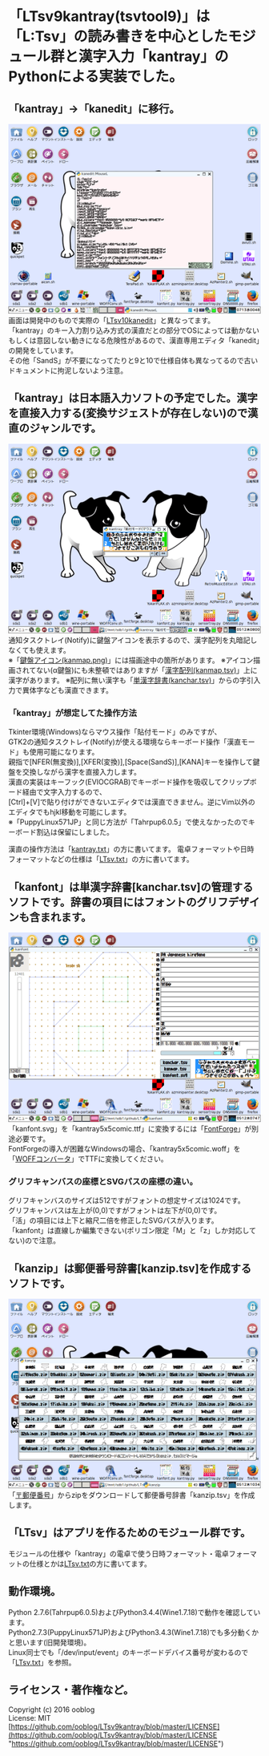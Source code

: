 # 「LTsv9kantray(tsvtool9)」は「L:Tsv」の読み書きを中心としたモジュール群と漢字入力「kantray」のPythonによる実装でした。

## 「kantray」→「kanedit」に移行。

![kanedit_512](icon_cap/kanedit_512.png "kanedit")  
画面は開発中のもので実際の「[LTsv10kanedit](https://github.com/ooblog/LTsv10kanedit "LTsv10kanedit")」と異なってます。  
「kantray」のキー入力割り込み方式の漢直だとの部分でOSによっては動かないもしくは意図しない動きになる危険性があるので、漢直専用エディタ「kanedit」の開発をしています。  
その他「SandS」が不要になってたりと9と10で仕様自体も異なってるので古いドキュメントに拘泥しないよう注意。  


## 「kantray」は日本語入力ソフトの予定でした。漢字を直接入力する(変換サジェストが存在しない)ので漢直のジャンルです。

![kantray_512](icon_cap/kantray_512.png "kantray")  
通知タスクトレイ&#40;Notify&#41;に鍵盤アイコンを表示するので、漢字配列を丸暗記しなくても使えます。  
※「[鍵盤アイコン(kanmap.png)](kanmap.png "https://github.com/ooblog/LTsv9kantray/blob/master/kanmap.png")」には描画途中の箇所があります。  
※アイコン描画されてない&#40;α鍵盤&#41;にも未整頓ではありますが「[漢字配列(kanmap.tsv)](kanmap.tsv "https://github.com/ooblog/LTsv9kantray/blob/master/kanmap.tsv")」上に漢字があります。  
※配列に無い漢字も「[単漢字辞書(kanchar.tsv)](kanchar.tsv "https://github.com/ooblog/LTsv9kantray/blob/master/kanchar.tsv")」からの字引入力で異体字なども漢直できます。  


### 「kantray」が想定してた操作方法

Tkinter環境&#40;Windows&#41;ならマウス操作「貼付モード」のみですが、  
GTK2の通知タスクトレイ&#40;Notify&#41;が使える環境ならキーボード操作「漢直モード」も使用可能になります。  
親指で&#91;NFER&#40;無変換&#41;&#93;,&#91;XFER&#40;変換&#41;&#93;,&#91;Space&#40;SandS&#41;&#93;,&#91;KANA&#93;キーを操作して鍵盤を交換しながら漢字を直接入力します。  
漢直の実装はキーフック(EVIOCGRAB)でキーボード操作を吸収してクリップボード経由で文字入力するので、  
&#91;Ctrl&#93;+&#91;V&#93;で貼り付けができないエディタでは漢直できません。逆にVim以外のエディタでもhjkl移動を可能にします。  
※「PuppyLinux571JP」と同じ方法が「Tahrpup6.0.5」で使えなかったのでキーボード割込は保留にしました。  

漢直の操作方法は「[kantray.txt](kantray.txt "https://github.com/ooblog/LTsv9kantray/blob/master/kantray.txt")」の方に書いてます。  
電卓フォーマットや日時フォーマットなどの仕様は「[LTsv.txt](LTsv.txt "https://github.com/ooblog/LTsv9kantray/blob/master/LTsv.txt")」の方に書いてます。  


## 「kanfont」は単漢字辞書&#91;kanchar.tsv&#93;の管理するソフトです。辞書の項目にはフォントのグリフデザインも含まれます。

![kanfont_512](icon_cap/kanfont_512.png "kanfont")  
「kanfont.svg」を「kantray5x5comic.ttf」に変換するには「[FontForge](http://fontforge.github.io/ja/ "FontForge")」が別途必要です。  
FontForgeの導入が困難なWindowsの場合、「kantray5x5comic.woff」を「[WOFFコンバータ](http://opentype.jp/woffconv.htm "WOFFコンバータ")」でTTFに変換してください。  


### グリフキャンバスの座標とSVGパスの座標の違い。

グリフキャンバスのサイズは512ですがフォントの想定サイズは1024です。  
グリフキャンバスは左上が&#40;0,0&#41;ですがフォントは左下が&#40;0,0&#41;です。  
「活」の項目には上下と縮尺二倍を修正したSVGパスが入ります。  
「kanfont」は直線しか編集できない&#40;ポリゴン限定「M」と「z」しか対応してない&#41;ので注意。  


## 「kanzip」は郵便番号辞書&#91;kanzip.tsv&#93;を作成するソフトです。

![kanzip_512](icon_cap/kanzip_512.png "kanzip")  
「[〒郵便番号](http://www.post.japanpost.jp/zipcode/dl/readme.html "郵便番号データの説明 - 日本郵便")」からzipをダウンロードして郵便番号辞書「kanzip.tsv」を作成します。  

## 「LTsv」はアプリを作るためのモジュール群です。

モジュールの仕様や「kantray」の電卓で使う日時フォーマット・電卓フォーマットの仕様とかは[LTsv.txt](LTsv.txt)の方に書いてます。  


## 動作環境。

Python 2.7.6&#40;Tahrpup6.0.5)およびPython3.4.4&#40;Wine1.7.18&#41;で動作を確認しています。  
Python2.7.3&#40;PuppyLinux571JP)およびPython3.4.3&#40;Wine1.7.18&#41;でも多分動くかと思います&#40;旧開発環境&#41;。  
Linux同士でも「/dev/input/event」のキーボードデバイス番号が変わるので「[LTsv.txt](LTsv.txt "https://github.com/ooblog/LTsv9kantray/blob/master/LTsv.txt")」を参照。  


## ライセンス・著作権など。

Copyright (c) 2016 ooblog  
License: MIT  
[https://github.com/ooblog/LTsv9kantray/blob/master/LICENSE](https://github.com/ooblog/LTsv9kantray/blob/master/LICENSE "https://github.com/ooblog/LTsv9kantray/blob/master/LICENSE")  
